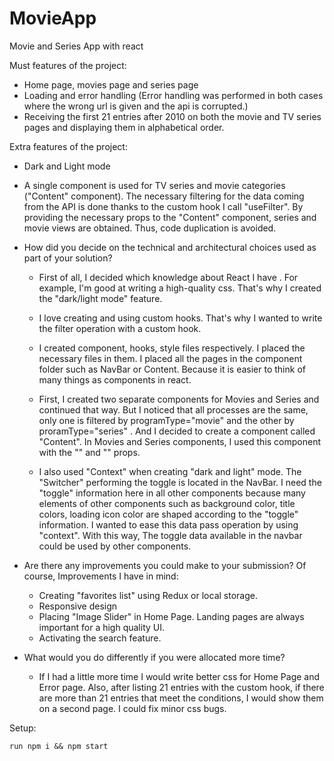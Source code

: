 # MovieApp
Movie and Series App with react


Must features of the project:
- Home page, movies page and series page
- Loading and error handling (Error handling was performed in both cases where the wrong url is given and the api is corrupted.)
- Receiving the first 21 entries after 2010 on both the movie and TV series pages and displaying them in alphabetical order.

Extra features of the project:
- Dark and Light mode
- A single component is used for TV series and movie categories ("Content" component). The necessary filtering for the data coming from the API is done thanks to the custom hook I call "useFilter". By providing the necessary props to the "Content" component, series and movie views are obtained. Thus, code duplication is avoided.



- How did you decide on the technical and architectural choices used as part of your solution?
    - First of all, I decided which knowledge about React I have . For example, I'm good at writing a high-quality css. That's why I created the "dark/light mode" feature.

	- I love creating and using custom hooks. That's why I wanted to write the filter operation with a custom hook.

  	- I created component, hooks, style files respectively. I placed the necessary files in them. I placed all the pages in the component folder such as NavBar or Content. Because it is easier to think of many things as components in react.

  	- First, I created two separate components for Movies and Series and continued that way. But I noticed that all processes are the same, only one is filtered by programType="movie" and the other by proramType="series" . And I decided to create a component called "Content". In Movies and Series components, I used this component with the "<Content name="movie" />" and "<Content name="series" />" props.

    - I also used "Context" when creating "dark and light" mode. The "Switcher" performing the toggle is located in the NavBar. I need the "toggle" information here in all other components because many elements of other components such as background color, title colors, loading icon color are shaped according to the "toggle" information. I wanted to ease this data pass operation by using "context". With this way, The toggle data available in the navbar could be used by other components.

- Are there any improvements you could make to your submission?
	Of course, Improvements I have in mind:
	- Creating "favorites list" using Redux or local storage.
	- Responsive design
	- Placing "Image Slider" in Home Page. Landing pages are always important for a high quality UI.
	- Activating the search feature.

- What would you do differently if you were allocated more time?
	- If I had a little more time I would write better css for Home Page and Error page. Also, after listing 21 entries with the custom hook, if there are more than 21 entries that meet the conditions, I would show them on a second page. I could fix minor css bugs.




Setup:

	run npm i && npm start
